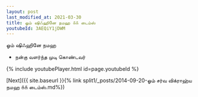 ```yaml
---
layout: post
last_modified_at: 2021-03-30
title: ஓம் ஷிஃஹினே நமஹ ௧௧ டைம்ஸ்
youtubeId: 3AEQiY1jDWM
---
```

 
 
 ஓம் ஷிஃஹினே நமஹ  
 
 -  நன்கு வளர்ந்த முடி கொண்டவர் 
 
  
 
  
 
 
 
 
 
 


{% include youtubePlayer.html id=page.youtubeId %}
 
[Next]({{ site.baseurl }}{% link  split1/_posts/2014-09-20-ஓம் சர்வ விக்ராஹ்ய நமஹ ௧௧ டைம்ஸ்.md%})
 
